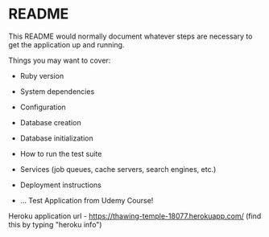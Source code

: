 # README

This README would normally document whatever steps are necessary to get the
application up and running.

Things you may want to cover:

* Ruby version

* System dependencies

* Configuration

* Database creation

* Database initialization

* How to run the test suite

* Services (job queues, cache servers, search engines, etc.)

* Deployment instructions

* ...
Test Application from Udemy Course!

Heroku application url - https://thawing-temple-18077.herokuapp.com/ (find this by typing "heroku info")
